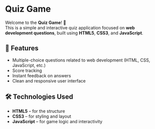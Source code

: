 # Quiz Game

Welcome to the **Quiz Game**! 🎯  
This is a simple and interactive quiz application focused on **web development questions**, built using **HTML5**, **CSS3**, and **JavaScript**.

## 🚀 Features

- Multiple-choice questions related to web development (HTML, CSS, JavaScript, etc.)  
- Score tracking  
- Instant feedback on answers  
- Clean and responsive user interface

## 🛠️ Technologies Used

- **HTML5** – for the structure  
- **CSS3** – for styling and layout  
- **JavaScript** – for game logic and interactivity

